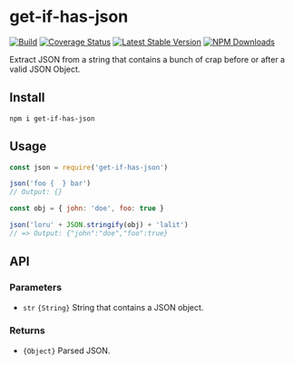 # get-if-has-json

[![Build](https://github.com/de-ar/get-if-has-json/actions/workflows/build.yml/badge.svg?branch=main)](https://github.com/de-ar/get-if-has-json/actions/workflows/build.yml)
[![Coverage Status](https://coveralls.io/repos/github/de-ar/get-if-has-json/badge.svg?branch=main)](https://coveralls.io/github/de-ar/get-if-has-json?branch=main)
[![Latest Stable Version](https://img.shields.io/npm/v/get-if-has-json.svg)](https://www.npmjs.com/package/get-if-has-json)
[![NPM Downloads](https://img.shields.io/npm/dt/get-if-has-json.svg)](https://www.npmjs.com/package/get-if-has-json)

Extract JSON from a string that contains a bunch of crap before or after a valid JSON Object.

## Install

```
npm i get-if-has-json
```

## Usage

```js
const json = require('get-if-has-json')

json('foo {  } bar')
// Output: {}

const obj = { john: 'doe', foo: true }

json('loru' + JSON.stringify(obj) + 'lalit')
// => Output: {"john":"doe","foo":true}
```

## API

### Parameters

- `str` `{String}` String that contains a JSON object.

### Returns

- `{Object}` Parsed JSON.
